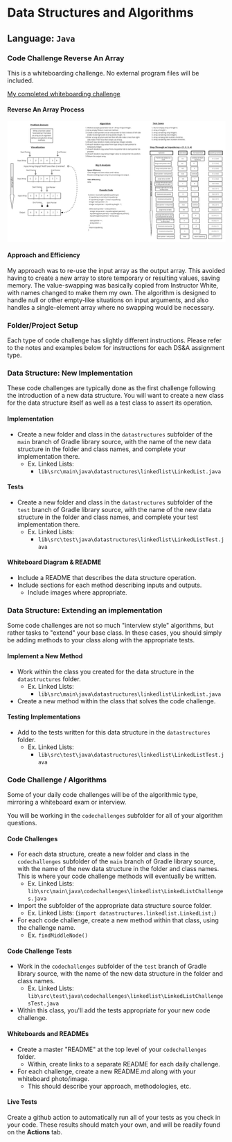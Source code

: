 # Data Structures and Algorithms

## Language: `Java`

### Code Challenge Reverse An Array

This is a whiteboarding challenge. No external program files will be included.

[My completed whiteboarding challenge](https://miro.com/app/board/uXjVO7O--eA=/?share_link_id=414484945572)

#### Reverse An Array Process

![code challenge 1 whiteboarding](./array-reverse.jpg)

#### Approach and Efficiency

My approach was to re-use the input array as the output array.
This avoided having to create a new array to store temporary or resulting values, saving memory.
The value-swapping was basically copied from Instructor White, with names changed to make them my own.
The algorithm is designed to handle null or other empty-like situations on input arguments, and also handles a single-element array where no swapping would be necessary.

### Folder/Project Setup

Each type of code challenge has slightly different instructions. Please refer to the notes and examples below for instructions for each DS&A assignment type.

### Data Structure: New Implementation

These code challenges are typically done as the first challenge following the introduction of a new data structure. You will want to create a new class for the data structure itself as well as a test class to assert its operation.

#### Implementation

- Create a new folder and class in the `datastructures` subfolder of the `main` branch of Gradle library source, with the name of the new data structure in the folder and class names, and complete your implementation there.
  - Ex. Linked Lists:
    - `lib\src\main\java\datastructures\linkedlist\LinkedList.java`

#### Tests

- Create a new folder and class in the `datastructures` subfolder of the `test` branch of Gradle library source, with the name of the new data structure in the folder and class names, and complete your test implementation there.
  - Ex. Linked Lists:
    - `lib\src\test\java\datastructures\linkedlist\LinkedListTest.java`

#### Whiteboard Diagram & README

- Include a README that describes the data structure operation.
- Include sections for each method describing inputs and outputs.
  - Include images where appropriate.

### Data Structure: Extending an implementation

Some code challenges are not so much "interview style" algorithms, but rather tasks to "extend" your base class. In these cases, you should simply be adding methods to your class along with the appropriate tests.

#### Implement a New Method

- Work within the class you created for the data structure in the `datastructures` folder.
  - Ex. Linked Lists:
    - `lib\src\main\java\datastructures\linkedlist\LinkedList.java`
- Create a new method within the class that solves the code challenge.

#### Testing Implementations

- Add to the tests written for this data structure in the `datastructures` folder.
  - Ex. Linked Lists:
    - `lib\src\test\java\datastructures\linkedlist\LinkedListTest.java`

### Code Challenge / Algorithms

Some of your daily code challenges will be of the algorithmic type, mirroring a whiteboard exam or interview.

You will be working in the `codechallenges` subfolder for all of your algorithm questions.

#### Code Challenges

- For each data structure, create a new folder and class in the `codechallenges` subfolder of the `main` branch of Gradle library source, with the name of the new data structure in the folder and class names. This is where your code challenge methods will eventually be written.
  - Ex. Linked Lists: `lib\src\main\java\codechallenges\linkedlist\LinkedListChallenges.java`
- Import the subfolder of the appropriate data structure source folder.
  - Ex. Linked Lists: (`import datastructures.linkedlist.LinkedList;`)
- For each code challenge, create a new method within that class, using the challenge name.
  - Ex. `findMiddleNode()`

#### Code Challenge Tests

- Work in the `codechallenges` subfolder of the `test` branch of Gradle library source, with the name of the new data structure in the folder and class names.
  - Ex. Linked Lists: `lib\src\test\java\codechallenges\linkedlist\LinkedListChallengesTest.java`
- Within this class, you'll add the tests appropriate for your new code challenge.

#### Whiteboards and READMEs

- Create a master "README" at the top level of your `codechallenges` folder.
  - Within, create links to a separate README for each daily challenge.
- For each challenge, create a new README.md along with your whiteboard photo/image.
  - This should describe your approach, methodologies, etc.

#### Live Tests

Create a github action to automatically run all of your tests as you check in your code. These results should match your own, and will be readily found on the  **Actions** tab.
